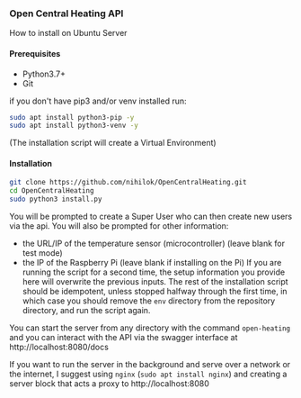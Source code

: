 ### Open Central Heating API
How to install on Ubuntu Server
#### Prerequisites
- Python3.7+
- Git

if you don't have pip3 and/or venv installed run:
```sh
sudo apt install python3-pip -y
sudo apt install python3-venv -y
```
(The installation script will create a Virtual Environment)

#### Installation
```bash
git clone https://github.com/nihilok/OpenCentralHeating.git
cd OpenCentralHeating
sudo python3 install.py
```
You will be prompted to create a Super User who can then create new users via the api.
You will also be prompted for other information:
- the URL/IP of the temperature sensor (microcontroller) (leave blank for test mode)
- the IP of the Raspberry Pi (leave blank if installing on the Pi)
If you are running the script for a second time, the setup information you provide here will overwrite the previous inputs. 
The rest of the installation script should be idempotent, unless stopped halfway through the first time, in which case you should remove the `env` directory from the repository directory, and run the script again.

You can start the server from any directory with the command `open-heating` and you can interact with the API via the swagger interface at http://localhost:8080/docs

If you want to run the server in the background and serve over a network or the internet, I suggest using `nginx` (`sudo apt install nginx`) and creating a server block that acts a proxy to http://localhost:8080